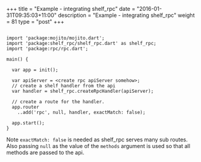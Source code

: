 +++
title = "Example - integrating shelf_rpc"
date = "2016-01-31T09:35:03+11:00"
description = "Example - integrating shelf_rpc"
weight = 81
type = "post"
+++


```

import 'package:mojito/mojito.dart';
import 'package:shelf_rpc/shelf_rpc.dart' as shelf_rpc;
import 'package:rpc/rpc.dart';

main() {

  var app = init();

  var apiServer = <create rpc apiServer somehow>;
  // create a shelf handler from the api
  var handler = shelf_rpc.createRpcHandler(apiServer);

  // create a route for the handler. 
  app.router
    ..add('rpc', null, handler, exactMatch: false);

  app.start();
}

```

Note `exactMatch: false` is needed as shelf_rpc serves many sub routes. Also
passing `null` as the value of the `methods` argument is used so that all
methods are passed to the api.

